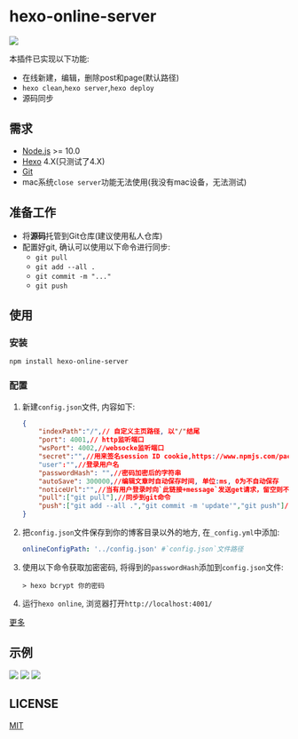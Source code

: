 # hexo-online-server

![](https://nodei.co/npm/hexo-online-server.png?downloads=true&downloadRank=true&stars=true)

本插件已实现以下功能:

- 在线新建，编辑，删除post和page(默认路径)
- `hexo clean`,`hexo server`,`hexo deploy`
- 源码同步

## 需求

- [Node.js](http://nodejs.org/) >= 10.0
- [Hexo](https://hexo.io/) 4.X(只测试了4.X)
- [Git](http://git-scm.com/)
- mac系统`close server`功能无法使用(我没有mac设备，无法测试)

## 准备工作

- 将**源码**托管到Git仓库(建议使用私人仓库)
- 配置好git, 确认可以使用以下命令进行同步:
  - `git pull`
  - `git add --all .`
  - `git commit -m "..."`
  - `git push`

## 使用

### 安装

```shell
npm install hexo-online-server
```

### 配置

1. 新建`config.json`文件, 内容如下:

    ```json
    {
        "indexPath":"/",// 自定义主页路径, 以"/"结尾
        "port": 4001,// http监听端口
        "wsPort": 4002,//websocke监听端口
        "secret":"",//用来签名session ID cookie,https://www.npmjs.com/package/express-session#secret
        "user":"",//登录用户名
        "passwordHash": "",//密码加密后的字符串
        "autoSave": 300000,//编辑文章时自动保存时间, 单位:ms, 0为不自动保存
        "noticeUrl":"",//当有用户登录时向`此链接+message`发送get请求，留空则不通知
        "pull":["git pull"],//同步到git命令
        "push":["git add --all .","git commit -m 'update'","git push"]//从到git同步命令
    }
    ```

2. 把`config.json`文件保存到你的博客目录以外的地方, 在`_config.yml`中添加: 

    ```yml
    onlineConfigPath: '../config.json' #`config.json`文件路径
    ```

3. 使用以下命令获取加密密码, 将得到的`passwordHash`添加到`config.json`文件:

    ```shell
    > hexo bcrypt 你的密码
    ```

4. 运行`hexo online`, 浏览器打开`http://localhost:4001/`

[更多](https://blog.hclonely.com/posts/ebe9edfc/#%E5%B8%B8%E8%A7%81%E9%97%AE%E9%A2%98)

## 示例

![](https://github.com/HCLonely/hexo-online-server/raw/master/example/screenshot-43-251-117-130-4001-1582783922140.png)
![](https://github.com/HCLonely/hexo-online-server/raw/master/example/screenshot-43-251-117-130-4001-hexo-1582783244973.png)
![](https://github.com/HCLonely/hexo-online-server/raw/master/example/screenshot-43-251-117-130-4001-post-1582783343049.png)

## LICENSE

[MIT](https://github.com/HCLonely/hexo-online-server/blob/master/LICENSE)
